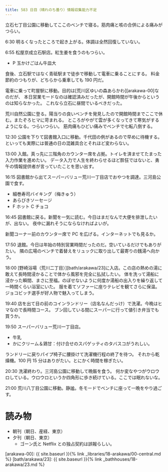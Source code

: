 ```yaml
---
title: 583 日目（晴れのち曇り）情報収集能力不足
---
```


立石七丁目公園に移動してここのベンチで寝る。筋肉痛と咳の合併による痛みがつらい。

6:30 明るくなったところで起き上がる。体調は全然回復していない。

6:55 松屋京成立石駅店。紅生姜を食うのもつらい。
* P 玉かけごはん牛皿大

食後、立石駅ではなく青砥駅まで徒歩で移動して電車に乗ることにする。
料金節約のつもりが、どちらから乗車しても 190 円だ。

電車に乗って町屋駅に移動。目的は[荒川区ゆいの森あらかわ][arakawa-00]なのだが、
本日営業モードなのは確認済みだったが、開館時間が午後からというのは知らなかった。
これなら立石に昼間でいるべきだった。

荒川自然公園に登る。陽当りの良いベンチを発見したので開館時間までここで休む。またぞろヒマに苛まれる。
ところがやがて雲が多くなってきて寒気がするようになる。つらいつらい。
筋肉痛もひどい痛みでベンチで七転八倒する。

12:30 公園を下りて図書館入口に移動。千代田の例があるので早めに待機する。
といっても実際には普通の日の混雑具合とそれほど変わらない。

13:00 入館。真っ先に三階角のカウンター席を占拠。トイレを済ませてたまった入力作業を進めたい。
データ入力で人生を終わらせるほど酔狂ではないと、勇午の情報提供者が言っていたことを思い出す。

16:15 図書館から出てスーパーバリュー荒川一丁目店でおやつを調達。三河島公園で食す。
* 細巻寿司バイキング（梅きゅう）
* あらびきソーセージ
* F ホット C チョコ

16:45 図書館に戻る。新聞を一気に読む。今日はまだなんで大便を排泄したいが、出ない。
夜中に漏れそうにならなければよいが。

新聞コーナー前のカウンター席で PC を広げる。インターネットでも見るか。

17:50 退館。今日は年始の特別営業時間だったのだ。空いているだけでもありがたい。
隣の広場のベンチで着替えをリュックに取り出して最寄りの銭湯へ向かう。

18:00 [野崎浴場（荒川二丁目）][bath/arakawa/23]に入店。この店の熱めの湯に敢えて長時間浸かることで体から風邪を完全に払拭したい。
体を洗って湯船に浸かった瞬間、まさに至福。のぼせないように何度か湯船の出入りを繰り返して一時間くらい浴室にいた。
服を着てソファーに座りテレビを観てさらに保温。ジョコビッチ選手が好人物で魅入ってしまう。

19:40 店を出て目の前のコインランドリー（店名なんだっけ）で洗濯。今晩はヒマなので長時間コース。
ブン回している間にスーパーに行って値引き弁当でも買うか。

19:50 スーパーバリュー荒川一丁目店。
* 牛乳
* かにクリーム＆鶏甘：付け合せのスパゲッティのタバスコがうれしい。

ランドリーに戻りパイプ椅子に腰掛けて洗濯機行程の終了を待つ。
それから乾燥機。100 円 15 分はありがたい。とにかく時間を稼ぎたい。

20:30 洗濯終わり。三河島公園に移動して晩飯を食う。
何か変なやつがウロウロしている。ウロウロというか四角形に歩き続けている。ここでは眠れないな。

21:00 荒川八丁目公園に移動。静謐。冬モードでベンチに座って一晩をやり過ごす。

# 読み物

* 朝刊（朝日、産経、東京）
* 夕刊（朝日、東京）
  * ゴーン氏と Netflix との独占契約は誤報らしい。

[arakawa-00]: {{ site.baseurl }}{% link _libraries/18-arakawa/00-central.md %}
[bath/arakawa/23]: {{ site.baseurl }}{% link _bathhouses/18-arakawa/23.md %}
